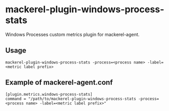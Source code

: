mackerel-plugin-windows-process-stats
=======================================

Windows Processes custom metrics plugin for mackerel-agent.

## Usage

```shell
mackerel-plugin-windows-process-stats -process=<process name> -label=<metric label prefix>
```

## Example of mackerel-agent.conf

```
[plugin.metrics.windows-process-stats]
command = "/path/to/mackerel-plugin-windows-process-stats -process=<process name> -label=<metric label prefix>"
```
